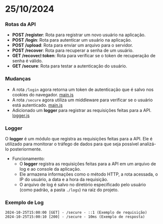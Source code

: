 # 25/10/2024

### Rotas da API

- **POST /register**: Rota para registrar um novo usuário na aplicação.
- **POST /login**: Rota para autenticar um usuário na aplicação.
- **POST /upload**: Rota para enviar um arquivo para o servidor.
- **POST /recover**: Rota para recuperar a senha de um usuário.
- **GET /recover/:token**: Rota para verificar se o token de recuperação de senha é válido.
- **GET /secure**: Rota para testar a autenticação do usuário.

### Mudanças

<!-- Reference lines 177 to 184 in the main.js file -->
- A rota `/login` agora retorna um token de autenticação que é salvo nos cookies do navegador. [main.js](main.js#L177-L184)
- A rota `/secure` agora utiliza um middleware para verificar se o usuário está autenticado. [main.js](main.js#L37-L47)
- Adicionado um **logger** para registrar as requisições feitas para a API. [logger.js](./util/logger.js)

### Logger

O **logger** é um módulo que registra as requisições feitas para a API. Ele é utilizado para monitorar o tráfego de dados para que seja possível analizá-lo posteriormente.

- Funcionamento:
    - O **logger** registra as requisições feitas para a API em um arquivo de log e ao console da aplicação.
    - Ele armazena informações como o método HTTP, a rota acessada, o IP do usuário, a data e a hora da requisição.
    - O arquivo de log é salvo no diretório especificado pelo usuário (como padrão, a pasta `./logs`) na raiz do projeto.

### Exemplo de Log
```
2024-10-25T15:00:00 [GET] - /secure - ::1 (Exemplo de requisição)
2024-10-25T15:00:10 [200] - /secure - 10ms (Exemplo de resposta)
```